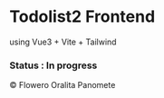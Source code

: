 # Todolist2 Frontend

using Vue3 + Vite + Tailwind

### Status : In progress 

&copy; Flowero Oralita Panomete
